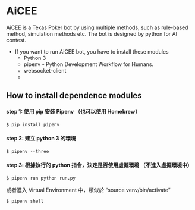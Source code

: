 # AiCEE
AiCEE is a Texas Poker bot by using multiple methods, such as rule-based method, simulation methods etc. The bot is designed by python for AI contest.

- If you want to run AiCEE bot, you have to install these modules
  - Python 3
  - pipenv - Python Development Workflow for Humans.
  - websocket-client
  - ​

## How to install dependence modules

#### step 1: 使用 pip 安裝 Pipenv （也可以使用 Homebrew）

```
$ pip install pipenv
```

#### step 2: 建立 python 3 的環境

```
$ pipenv --three
```

#### step 3: 根據執行的 python 指令，決定是否使用虛擬環境 （不進入虛擬環境中）

```
$ pipenv run python run.py
```

或者進入 Virtual Environment 中，類似於 “source venv/bin/activate”

```
$ pipenv shell
```


